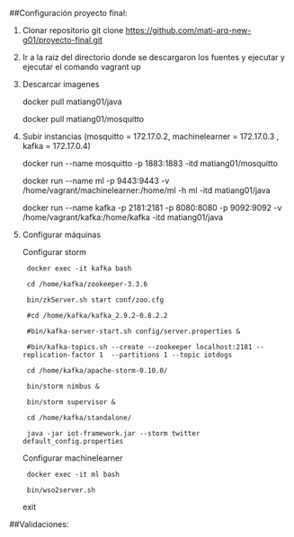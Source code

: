 ##Configuración proyecto final:


1. Clonar repositorio
   git clone https://github.com/mati-arq-new-g01/proyecto-final.git

2. Ir a la raiz del directorio donde se descargaron los fuentes y ejecutar y ejecutar el comando
   vagrant up

3. Descarcar imagenes

	docker pull matiang01/java
	
	docker pull matiang01/mosquitto

4. Subir instancias (mosquitto = 172.17.0.2, machinelearner = 172.17.0.3 , kafka = 172.17.0.4)
	
	docker run --name mosquitto -p 1883:1883 -itd matiang01/mosquitto
	
	docker run --name ml -p 9443:9443 -v /home/vagrant/machinelearner:/home/ml -h ml -itd matiang01/java
	
	docker run --name kafka -p 2181:2181 -p 8080:8080 -p 9092:9092 -v /home/vagrant/kafka:/home/kafka -itd matiang01/java
	
4. Configurar máquinas
	
	Configurar storm
	
		docker exec -it kafka bash
	 
		cd /home/kafka/zookeeper-3.3.6
			
		bin/zkServer.sh start conf/zoo.cfg 
		
		#cd /home/kafka/kafka_2.9.2-0.8.2.2
		
		#bin/kafka-server-start.sh config/server.properties &
		
		#bin/kafka-topics.sh --create --zookeeper localhost:2181 --replication-factor 1  --partitions 1 --topic iotdogs
		
		cd /home/kafka/apache-storm-0.10.0/
	
		bin/storm nimbus &
		
		bin/storm supervisor &
		
		cd /home/kafka/standalone/
		
		java -jar iot-framework.jar --storm twitter default_config.properties

	
	Configurar machinelearner	

		docker exec -it ml bash
		
		bin/wso2server.sh

	exit

##Validaciones:
